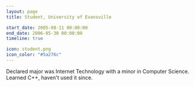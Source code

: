 ```yaml
---
layout: page
title: Student, University of Evansville

start_date: 2005-08-11 00:00:00
end_date: 2006-05-30 00:00:00
timeline: true

icon: student.png
icon_color: "#5a276c"
--- 
```


Declared major was Internet Technology with a minor in Computer Science. Learned C++, haven't used it since.